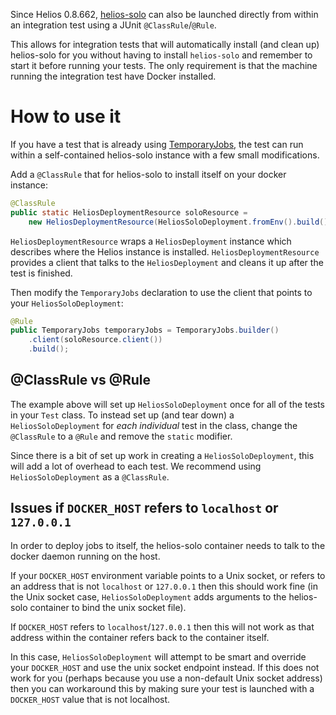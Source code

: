 Since Helios 0.8.662, [helios-solo][] can also be launched directly from within
an integration test using a JUnit `@ClassRule`/`@Rule`.

This allows for integration tests that will automatically install (and clean
up) helios-solo for you without having to install `helios-solo` and remember to
start it before running your tests.  The only requirement is that the machine
running the integration test have Docker installed.

# How to use it

If you have a test that is already using [TemporaryJobs][], the test can run
within a self-contained helios-solo instance with a few small modifications.

Add a `@ClassRule` that for helios-solo to install itself on your docker instance:

```java
@ClassRule
public static HeliosDeploymentResource soloResource =
    new HeliosDeploymentResource(HeliosSoloDeployment.fromEnv().build());
```

`HeliosDeploymentResource` wraps a `HeliosDeployment` instance which describes
where the Helios instance is installed. `HeliosDeploymentResource` provides a
client that talks to the `HeliosDeployment` and cleans it up after the test is
finished.

Then modify the `TemporaryJobs` declaration to use the client that points to
your `HeliosSoloDeployment`:

```java
@Rule
public TemporaryJobs temporaryJobs = TemporaryJobs.builder()
    .client(soloResource.client())
    .build();
```

## @ClassRule vs @Rule
The example above will set up `HeliosSoloDeployment` once for all of the tests
in your `Test` class. To instead set up (and tear down) a
`HeliosSoloDeployment` for *each individual* test in the class, change the
`@ClassRule` to a `@Rule` and remove the `static` modifier. 

Since there is a bit of set up work in creating a `HeliosSoloDeployment`, this
will add a lot of overhead to each test. We recommend using
`HeliosSoloDeployment` as a `@ClassRule`.

[helios-solo]: docs/helios_solo.md
[TemporaryJobs]: docs/testing_framework.md

## Issues if `DOCKER_HOST` refers to `localhost` or `127.0.0.1`

In order to deploy jobs to itself, the helios-solo container needs to talk to
the docker daemon running on the host. 

If your `DOCKER_HOST` environment variable points to a Unix socket, or refers
to an address that is not `localhost` or `127.0.0.1` then this should work fine
(in the Unix socket case, `HeliosSoloDeployment` adds arguments to the
helios-solo container to bind the unix socket file).

If `DOCKER_HOST` refers to `localhost`/`127.0.0.1` then this will not work as
that address within the container refers back to the container itself.

In this case, `HeliosSoloDeployment` will attempt to be smart and override your
`DOCKER_HOST` and use the unix socket endpoint instead. If this does not work
for you (perhaps because you use a non-default Unix socket address) then you
can workaround this by making sure your test is launched with a `DOCKER_HOST`
value that is not localhost.

